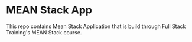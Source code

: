 # MEAN Stack App

This repo contains Mean Stack Application that is build through Full Stack Training's MEAN Stack course.